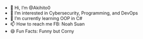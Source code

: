 - 👋 Hi, I’m @Akihito0
- 👀 I’m interested in Cybersecurity, Programming, and DevOps
- 🌱 I’m currently learning OOP in C#
- 📫 How to reach me FB: Noah Suan 
- 😄 Fun Facts: Funny but Corny

<!---
Akihito0/Akihito0 is a ✨ special ✨ repository because its `README.md` (this file) appears on your GitHub profile.
You can click the Preview link to take a look at your changes.
--->
